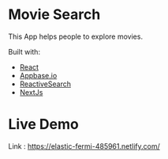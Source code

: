 # Movie Search

This App helps people to explore movies.

Built with:

* [React](https://reactjs.org/)
* [Appbase.io](https://appbase.io/)
* [ReactiveSearch](https://opensource.appbase.io/reactivesearch/)
* [NextJs](https://nextjs.org/)

# Live Demo 
Link :
https://elastic-fermi-485961.netlify.com/ 